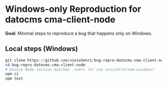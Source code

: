 # Windows-only Reproduction for datocms cma-client-node

**Goal:** Minimal steps to reproduce a bug that happens only on Windows.

## Local steps (Windows)
```powershell
git clone https://github.com/vinixhenri/bug-repro-datocms-cma-client-node.git
cd bug-repro-datocms-cma-client-node
# Ensure Node version matches .nvmrc (or use nvs/volta/nvm-windows)
npm ci
npm test
